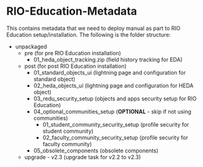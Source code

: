 # RIO-Education-Metadata
This contains metadata that we need to deploy manual as part to RIO Education setup/installation. The following is the folder structure:


* unpackaged
  * pre (for pre RIO Education installation)
    * 01_heda_object_tracking.zip (field history tracking for EDA)
  * post (for post RIO Education installation)
    * 01_standard_objects_ui (lightning page and configuration for standard object)
    * 02_heda_objects_ui (lightning page and configuration for HEDA object)
    * 03_redu_security_setup (objects and apps security setup for RIO Education)
    * 04_optional_communities_setup (**OPTIONAL** - skip if not using communities)
      * 01_student_community_security_setup (profile security for student community)
      * 02_faculty_community_security_setup (profile security for faculty community)
	* 05_obsolete_components (obsolete components)
  * upgrade - v2.3 (upgrade task for v2.2 to v2.3)
